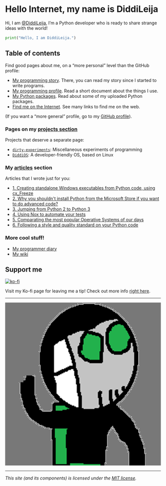 # Hello Internet, my name is DiddiLeija

Hi, I am [@DiddiLeija](https://github.com/DiddiLeija), I’m a Python developer who is ready to
share strange ideas with the world!

```python
print("Hello, I am DiddiLeija.")
```

## Table of contents

Find good pages about me, on a “more personal” level than the GitHub profile:

- [My programming story](my_story). There, you can read my story since I started to write programs.
- [My programming profile](profile). Read a short document about the things I use.
- [My Python packages](py_packages). Read about some of my uploaded Python packages.
- [Find me on the Internet](find_me). See many links to find me on the web.

(If you want a “more general” profile, go to my [GitHub profile](http://github.com/DiddiLeija)).

### Pages on my [projects section](projects/)

Projects that deserve a separate page:

- [`dirty-experiments`](projects/dirty_experiments): Miscellaneous experiments of programming
- [`DiddiOS`](projects/diddios): A developer-friendly OS, based on Linux

### My [articles](articles/) section

Articles that I wrote just for you:

- [1. Creating standalone Windows executables from Python code, using cx\_Freeze](articles/article-01)
- [2. Why you shouldn't install Python from the Microsoft Store if you want to do advanced code?](articles/article-02)
- [3. Jumping from Python 2 to Python 3](articles/article-03)
- [4. Using Nox to automate your tests](articles/article-04)
- [5. Comparating the most popular Operative Systems of our days](articles/article-05)
- [6. Following a style and quality standard on your Python code](articles/article-06)

### More cool stuff!

- [My programmer diary](diary)
- [My wiki](wiki)

## Support me

[![ko-fi](https://ko-fi.com/img/githubbutton_sm.svg)](https://ko-fi.com/G2G3AL6D6)

Visit my Ko-fi page for leaving me a tip! Check out more info [right here](kofi).

----

![Diddi's Giant Image](Diddi3.png)

----

_This site (and its components) is licensed under the [MIT license](license_notice)._
